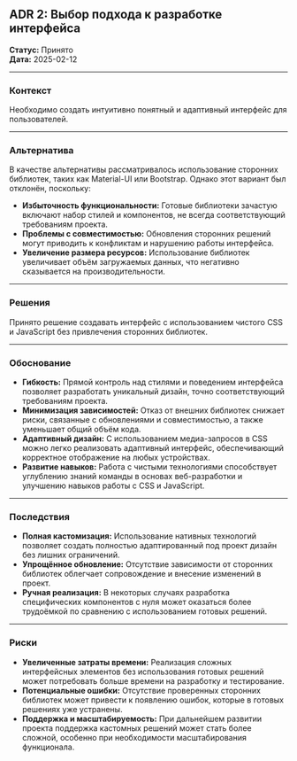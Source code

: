 ## ADR 2: Выбор подхода к разработке интерфейса

**Статус:** Принято  
**Дата:** 2025-02-12  

---

### Контекст

Необходимо создать интуитивно понятный и адаптивный интерфейс для пользователей.

---

### Альтернатива

В качестве альтернативы рассматривалось использование сторонних библиотек, таких как Material-UI или Bootstrap. Однако этот вариант был отклонён, поскольку:  
- **Избыточность функциональности:** Готовые библиотеки зачастую включают набор стилей и компонентов, не всегда соответствующий требованиям проекта.  
- **Проблемы с совместимостью:** Обновления сторонних решений могут приводить к конфликтам и нарушению работы интерфейса.  
- **Увеличение размера ресурсов:** Использование библиотек увеличивает объём загружаемых данных, что негативно сказывается на производительности.

---

### Решения

Принято решение создавать интерфейс с использованием чистого CSS и JavaScript без привлечения сторонних библиотек.

---

### Обоснование

- **Гибкость:** Прямой контроль над стилями и поведением интерфейса позволяет разработать уникальный дизайн, точно соответствующий требованиям проекта.  
- **Минимизация зависимостей:** Отказ от внешних библиотек снижает риски, связанные с обновлениями и совместимостью, а также уменьшает общий объём кода.  
- **Адаптивный дизайн:** С использованием медиа-запросов в CSS можно легко реализовать адаптивный интерфейс, обеспечивающий корректное отображение на любых устройствах.  
- **Развитие навыков:** Работа с чистыми технологиями способствует углублению знаний команды в основах веб-разработки и улучшению навыков работы с CSS и JavaScript.

---

### Последствия

- **Полная кастомизация:** Использование нативных технологий позволяет создать полностью адаптированный под проект дизайн без лишних ограничений.  
- **Упрощённое обновление:** Отсутствие зависимости от сторонних библиотек облегчает сопровождение и внесение изменений в проект.  
- **Ручная реализация:** В некоторых случаях разработка специфических компонентов с нуля может оказаться более трудоёмкой по сравнению с использованием готовых решений.

---

### Риски

- **Увеличенные затраты времени:** Реализация сложных интерфейсных элементов без использования готовых решений может потребовать больше времени на разработку и тестирование.  
- **Потенциальные ошибки:** Отсутствие проверенных сторонних библиотек может привести к появлению ошибок, которые в готовых решениях уже устранены.  
- **Поддержка и масштабируемость:** При дальнейшем развитии проекта поддержка кастомных решений может стать более сложной, особенно при необходимости масштабирования функционала.